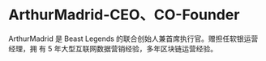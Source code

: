 # ArthurMadrid-CEO、CO-Founder

ArthurMadrid 是 Beast Legends 的联合创始人兼首席执行官。赠担任软银运营经理，拥 有 5 年大型互联网数据营销经验，多年区块链运营经验。
